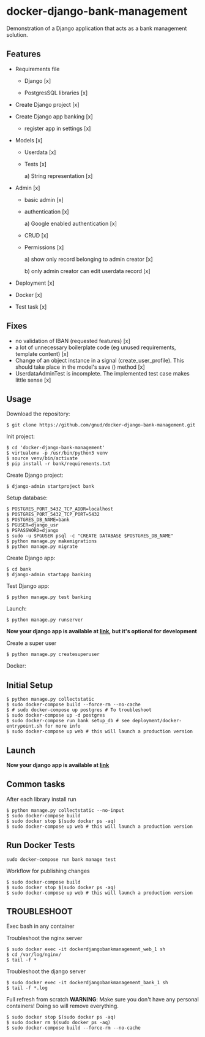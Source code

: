 # docker-django-bank-management

Demonstration of a Django application that acts as a bank management solution.

## Features

* Requirements file
 
  - Django                 [x]

  - PostgresSQL libraries  [x]

* Create Django project [x]

* Create Django app banking [x]

  - register app in settings [x]

* Models [x]

  - Userdata    [x]

  - Tests       [x]

    a)  String representation [x]

* Admin         [x]

  - basic admin [x]

  - authentication [x]

    a) Google enabled authentication [x]

  - CRUD        [x]

  - Permissions [x]

     a) show only record belonging to admin creator [x]

     b) only admin creator can edit userdata record [x]

* Deployment    [x]

 - Docker       [x]

 - Test task    [x]


## Fixes
- no validation of IBAN (requested features)                        [x]
- a lot of unnecessary boilerplate code (eg unused requirements,
  template content)                                                 [x]
- Change of an object instance in a signal (create_user_profile).
This should take place in the model's save () method                [x]
- UserdataAdminTest is incomplete. The implemented test case makes
  little sense                                                      [x]


## Usage

Download the repository:
```
$ git clone https://github.com/gnud/docker-django-bank-management.git
```

Init project:
```
$ cd 'docker-django-bank-management'
$ virtualenv -p /usr/bin/python3 venv
$ source venv/bin/activate
$ pip install -r bank/requirements.txt
```

Create Django project:
```
$ django-admin startproject bank
```

Setup database:
```
$ POSTGRES_PORT_5432_TCP_ADDR=localhost
$ POSTGRES_PORT_5432_TCP_PORT=5432
$ POSTGRES_DB_NAME=bank
$ PGUSER=django_usr
$ PGPASSWORD=django
$ sudo -u $PGUSER psql -c "CREATE DATABASE $POSTGRES_DB_NAME"
$ python manage.py makemigrations
$ python manage.py migrate
```

Create Django app:
```
$ cd bank
$ django-admin startapp banking
```

Test Django app:
```
$ python manage.py test banking
```

Launch:
```
$ python manage.py runserver
```

**Now your django app is available at [link](http://localhost:8000/), but it's optional for development**

Create a super user
```
$ python manage.py createsuperuser
```

Docker:

## Initial Setup
```
$ python manage.py collectstatic
$ sudo docker-compose build --force-rm --no-cache
$ # sudo docker-compose up postgres # To troubleshoot
$ sudo docker-compose up -d postgres
$ sudo docker-compose run bank setup_db # see deployment/docker-entrypoint.sh for more info
$ sudo docker-compose up web # this will launch a production version
```

## Launch

**Now your django app is available at [link](http://localhost/)**

## Common tasks
After each library install run

```
$ python manage.py collectstatic --no-input
$ sudo docker-compose build
$ sudo docker stop $(sudo docker ps -aq)
$ sudo docker-compose up web # this will launch a production version
```

## Run Docker Tests

```
sudo docker-compose run bank manage test
```

Workflow for publishing changes

```
$ sudo docker-compose build
$ sudo docker stop $(sudo docker ps -aq)
$ sudo docker-compose up web # this will launch a production version
```

## TROUBLESHOOT
Exec bash in any container

Troubleshoot the nginx server
```
$ sudo docker exec -it dockerdjangobankmanagement_web_1 sh
$ cd /var/log/nginx/
$ tail -f *
```


Troubleshoot the django server
```
$ sudo docker exec -it dockerdjangobankmanagement_bank_1 sh
$ tail -f *.log
```


Full refresh from scratch
**WARNING**: Make sure you don't have any personal containers!
Doing so will remove everything.

```
$ sudo docker stop $(sudo docker ps -aq)
$ sudo docker rm $(sudo docker ps -aq)
$ sudo docker-compose build --force-rm --no-cache
```
